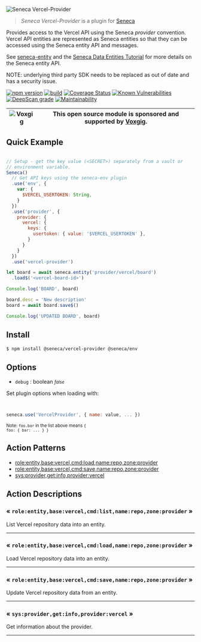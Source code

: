 ![Seneca Vercel-Provider](http://senecajs.org/files/assets/seneca-logo.png)

> _Seneca Vercel-Provider_ is a plugin for [Seneca](http://senecajs.org)


Provides access to the Vercel API using the Seneca *provider*
convention. Vercel API entities are represented as Seneca entities so
that they can be accessed using the Seneca entity API and messages.

See [seneca-entity](senecajs/seneca-entity) and the [Seneca Data
Entities
Tutorial](https://senecajs.org/docs/tutorials/understanding-data-entities.html) for more details on the Seneca entity API.

NOTE: underlying third party SDK needs to be replaced as out of date and has a security issue.

[![npm version](https://img.shields.io/npm/v/@seneca/vercel-provider.svg)](https://npmjs.com/package/@seneca/vercel-provider)
[![build](https://github.com/senecajs/seneca-vercel-provider/actions/workflows/build.yml/badge.svg)](https://github.com/senecajs/seneca-vercel-provider/actions/workflows/build.yml)
[![Coverage Status](https://coveralls.io/repos/github/senecajs/seneca-vercel-provider/badge.svg?branch=main)](https://coveralls.io/github/senecajs/seneca-vercel-provider?branch=main)
[![Known Vulnerabilities](https://snyk.io/test/github/senecajs/seneca-vercel-provider/badge.svg)](https://snyk.io/test/github/senecajs/seneca-vercel-provider)
[![DeepScan grade](https://deepscan.io/api/teams/5016/projects/19462/branches/505954/badge/grade.svg)](https://deepscan.io/dashboard#view=project&tid=5016&pid=19462&bid=505954)
[![Maintainability](https://api.codeclimate.com/v1/badges/f76e83896b731bb5d609/maintainability)](https://codeclimate.com/github/senecajs/seneca-vercel-provider/maintainability)


| ![Voxgig](https://www.voxgig.com/res/img/vgt01r.png) | This open source module is sponsored and supported by [Voxgig](https://www.voxgig.com). |
|---|---|


## Quick Example


```js

// Setup - get the key value (<SECRET>) separately from a vault or
// environment variable.
Seneca()
  // Get API keys using the seneca-env plugin
  .use('env', {
    var: {
      $VERCEL_USERTOKEN: String,
    }
  })
  .use('provider', {
    provider: {
      vercel: {
        keys: {
          usertoken: { value: '$VERCEL_USERTOKEN' },
        }
      }
    }
  })
  .use('vercel-provider')

let board = await seneca.entity('provider/vercel/board')
  .load$('<vercel-board-id>')

Console.log('BOARD', board)

board.desc = 'New description'
board = await board.save$()

Console.log('UPDATED BOARD', board)

```

## Install

```sh
$ npm install @seneca/vercel-provider @seneca/env
```



<!--START:options-->


## Options

* `debug` : boolean <i><small>false</small></i>


Set plugin options when loading with:
```js


seneca.use('VercelProvider', { name: value, ... })


```


<small>Note: <code>foo.bar</code> in the list above means 
<code>{ foo: { bar: ... } }</code></small> 



<!--END:options-->

<!--START:action-list-->


## Action Patterns

* [role:entity,base:vercel,cmd:load,name:repo,zone:provider](#-roleentitybasevercelcmdloadnamerepozoneprovider-)
* [role:entity,base:vercel,cmd:save,name:repo,zone:provider](#-roleentitybasevercelcmdsavenamerepozoneprovider-)
* [sys:provider,get:info,provider:vercel](#-sysprovidergetinfoprovidervercel-)


<!--END:action-list-->

<!--START:action-desc-->


## Action Descriptions

### &laquo; `role:entity,base:vercel,cmd:list,name:repo,zone:provider` &raquo;

List Vercel repository data into an entity.

----------
### &laquo; `role:entity,base:vercel,cmd:load,name:repo,zone:provider` &raquo;

Load Vercel repository data into an entity.

----------
### &laquo; `role:entity,base:vercel,cmd:save,name:repo,zone:provider` &raquo;

Update Vercel repository data from an entity.



----------
### &laquo; `sys:provider,get:info,provider:vercel` &raquo;

Get information about the provider.



----------


<!--END:action-desc-->
